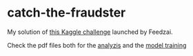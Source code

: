 # catch-the-fraudster
My solution of [this Kaggle challenge](https://www.kaggle.com/c/feedzai-s-catch-the-fraudster/overview) launched by Feedzai.

Check the pdf files both for the [analyzis](https://github.com/MLobo1997/catch-the-fraudster/blob/master/dataset_analyzis.pdf) and the [model training](https://github.com/MLobo1997/catch-the-fraudster/blob/master/catch_the_fraudster.pdf)

